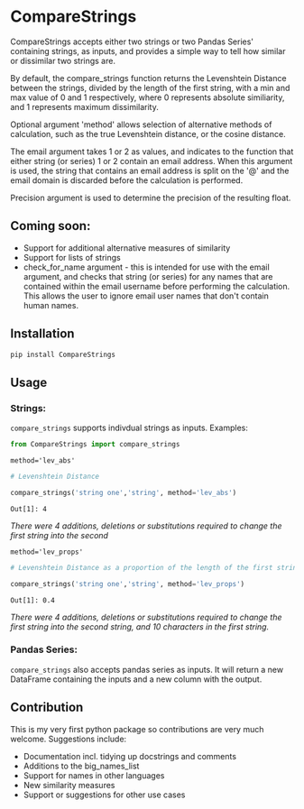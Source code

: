 # CompareStrings

CompareStrings accepts either two strings or two Pandas Series' containing 
strings, as inputs, and provides a simple way to tell how similar or dissimilar 
two strings are.

By default, the compare_strings function returns the Levenshtein Distance 
between the strings, divided by the length of the first string, with a min and 
max value of 0 and 1 respectively, where 0 represents absolute similiarity, 
and 1 represents maximum dissimilarity.

Optional argument 'method' allows selection of alternative methods of 
calculation, such as the true Levenshtein distance, or the cosine distance. 

The email argument takes 1 or 2 as values, and indicates to the function that 
either string (or series) 1 or 2 contain an email address. When this argument
is used, the string that contains an email address is split on the '@' and the
email domain is discarded before the calculation is performed.

Precision argument is used to determine the precision of the resulting float.

## Coming soon: 
- Support for additional alternative measures of similarity
- Support for lists of strings
- check_for_name argument - this is intended for use with the email argument,
and checks that string (or series) for any names that are contained within the 
email username before performing the calculation. This allows the user to 
ignore email user names that don't contain human names.
  

## Installation
```python
pip install CompareStrings
```

## Usage
### Strings: 
`compare_strings` supports indivdual strings as inputs. Examples: 

```python
from CompareStrings import compare_strings
```

```method='lev_abs'```
```python
# Levenshtein Distance

compare_strings('string one','string', method='lev_abs')
```
`Out[1]: 4`

*There were 4 additions, deletions or substitutions required to change the first
string into the second*

```method='lev_props'```
```python
# Levenshtein Distance as a proportion of the length of the first string (0 - 1)

compare_strings('string one','string', method='lev_props')
```
`Out[1]: 0.4`

*There were 4 additions, deletions or substitutions required to change the first
string into the second string, and 10 characters in the first string.*

### Pandas Series:
`compare_strings` also accepts pandas series as inputs. It will return a new
DataFrame containing the inputs and a new column with the output. 

## Contribution
This is my very first python package so contributions are very much welcome. 
Suggestions include: 
- Documentation incl. tidying up docstrings and comments
- Additions to the big_names_list
- Support for names in other languages
- New similarity measures 
- Support or suggestions for other use cases